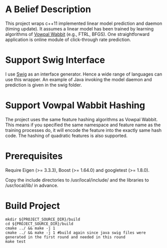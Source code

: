 # A Belief Description

This project wraps c++11 implemented linear model prediction and daemon (timing update). It assumes a linear model has been trained by learning algorithms of [Vowpal Wabbit](https://github.com/JohnLangford/vowpal_wabbit/wiki) (e.g., FTRL, BFGS). One straightforward application is online module of click-through rate prediction.

# Support Swig Interface

I use [Swig](http://www.swig.org/) as an interface generator. Hence a wide range of languages can use this wrapper. An example of Java invoking the model daemon and prediction is given in the swig folder.

# Support Vowpal Wabbit Hashing

The project uses the same feature hashing algorithms as Vowpal Wabbit. This means if you specified the same namespace and feature name as the training processes do, it will encode the feature into the exactly same hash code. The hashing of quadratic features is also supported. 

# Prerequisites

Require Eigen (>= 3.3.3), Boost (>= 1.64.0) and googletest (>= 1.8.0).

Copy the include directories to /usr/local/include/ and the libraries to /usr/local/lib/ in advance.

# Build Project

```
mkdir ${PROJECT_SOURCE_DIR}/build
cd ${PROJECT_SOURCE_DIR}/build
cmake ../ && make -j 1
cmake ../ && make -j 1 #build again since java swig files were generated in the first round and needed in this round
make test
```